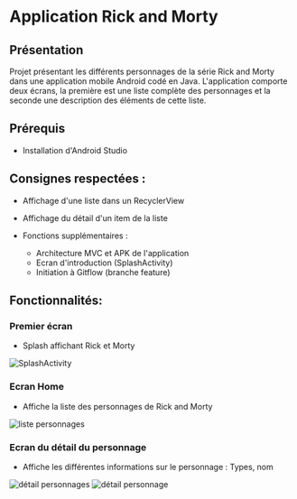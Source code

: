 # Application Rick and Morty


## Présentation
Projet présentant les différents personnages de la série Rick and Morty dans une application mobile Android codé en Java.
L'application comporte deux écrans, la première est une liste complète des personnages et la seconde une description des éléments de cette liste.


## Prérequis


- Installation d'Android Studio



## Consignes respectées : 

- Affichage d'une liste dans un RecyclerView
- Affichage du détail d'un item de la liste

- Fonctions supplémentaires :
  - Architecture MVC et APK de l'application
  - Ecran d'introduction (SplashActivity)
  - Initiation à Gitflow (branche feature)

## Fonctionnalités: 

### Premier écran 

- Splash affichant Rick et Morty

![SplashActivity](https://user-images.githubusercontent.com/47815807/55037372-d8052400-501d-11e9-8661-4acffdd44431.jpg)


### Ecran Home 

- Affiche la liste des personnages de Rick and Morty

<img src="Projet/home screen.jpg" alt="liste personnages">   

### Ecran du détail du personnage

- Affiche les différentes informations sur le personnage :
  Types, nom

<img src="Projet/item description.jpg" alt="détail personnages"> <img src="img_readme/detail_pokemon_2.png" alt="détail personnage"> 






